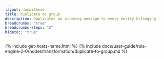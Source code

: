 ```yaml
---
layout: docwithnav
title: duplicate to group
description: Duplicates an incoming message to every entity belonging to a specified entity group. For each entity, a new message is created with that entity set as the new originator.
breadcrumbs: "true"
breadcrumbs-steps: "2"
hidetoc: "true"
---
```


{% include get-hosts-name.html %}
{% include docs/user-guide/rule-engine-2-0/nodes/transformation/duplicate-to-group.md %}
